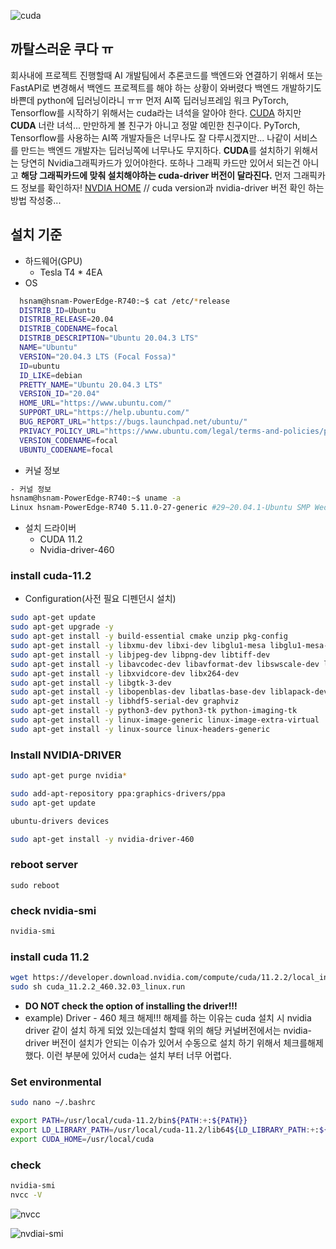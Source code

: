![cuda](https://images.velog.io/images/hong-brother/post/96406844-8165-41cd-bad2-f2cdd43e4454/%E1%84%89%E1%85%B3%E1%84%8F%E1%85%B3%E1%84%85%E1%85%B5%E1%86%AB%E1%84%89%E1%85%A3%E1%86%BA%202022-01-06%20%E1%84%8B%E1%85%A9%E1%84%8C%E1%85%A5%E1%86%AB%2012.02.09.png)
## 까탈스러운 쿠다 ㅠ
회사내에 프로젝트 진행할때 AI 개발팀에서 추론코드를 백엔드와 연결하기 위해서 또는 FastAPI로 변경해서 백엔드 프로젝트를 해야 하는 상황이 와버렸다 백엔드 개발하기도 바쁜데 python에 딥러닝이라니 ㅠㅠ
먼저 AI쪽 딥러닝프레임 워크 PyTorch, Tensorflow를 시작하기 위해서는 cuda라는 녀석을 알아야 한다. [CUDA](https://ko.wikipedia.org/wiki/CUDA)
하지만 **CUDA** 너란 녀석... 만만하게 볼 친구가 아니고 정말 예민한 친구이다.
PyTorch, Tensorflow를 사용하는 AI쪽 개발자들은 너무나도 잘 다루시겠지만...
나같이 서비스를 만드는 백엔드 개발자는 딥러닝쪽에 너무나도 무지하다.
**CUDA**를 설치하기 위해서는 당연히 Nvidia그래픽카드가 있어야한다.
또하나 그래픽 카드만 있어서 되는건 아니고 **해당 그래픽카드에 맞춰 설치해야하는 cuda-driver 버전이 달라진다.**
먼저 그래픽카드 정보를 확인하자! [NVDIA HOME](https://developer.nvidia.com/cuda-gpus)
// cuda version과 nvidia-driver 버전 확인 하는 방법 작성중...

## 설치 기준
- 하드웨어(GPU)
	- Tesla T4 * 4EA
- OS
```bash
  hsnam@hsnam-PowerEdge-R740:~$ cat /etc/*release
  DISTRIB_ID=Ubuntu
  DISTRIB_RELEASE=20.04
  DISTRIB_CODENAME=focal
  DISTRIB_DESCRIPTION="Ubuntu 20.04.3 LTS"
  NAME="Ubuntu"
  VERSION="20.04.3 LTS (Focal Fossa)"
  ID=ubuntu
  ID_LIKE=debian
  PRETTY_NAME="Ubuntu 20.04.3 LTS"
  VERSION_ID="20.04"
  HOME_URL="https://www.ubuntu.com/"
  SUPPORT_URL="https://help.ubuntu.com/"
  BUG_REPORT_URL="https://bugs.launchpad.net/ubuntu/"
  PRIVACY_POLICY_URL="https://www.ubuntu.com/legal/terms-and-policies/privacy-policy"
  VERSION_CODENAME=focal
  UBUNTU_CODENAME=focal
```
- 커널 정보
```bash
- 커널 정보
hsnam@hsnam-PowerEdge-R740:~$ uname -a
Linux hsnam-PowerEdge-R740 5.11.0-27-generic #29~20.04.1-Ubuntu SMP Wed Aug 11 15:58:17 UTC 2021 x86_64 x86_64 x86_64 GNU/Linux
```
- 설치 드라이버
	- CUDA 11.2
	- Nvidia-driver-460

### install cuda-11.2

- Configuration(사전 필요 디펜던시 설치)

```bash
sudo apt-get update
sudo apt-get upgrade -y
sudo apt-get install -y build-essential cmake unzip pkg-config
sudo apt-get install -y libxmu-dev libxi-dev libglu1-mesa libglu1-mesa-dev
sudo apt-get install -y libjpeg-dev libpng-dev libtiff-dev
sudo apt-get install -y libavcodec-dev libavformat-dev libswscale-dev libv4l-dev
sudo apt-get install -y libxvidcore-dev libx264-dev
sudo apt-get install -y libgtk-3-dev
sudo apt-get install -y libopenblas-dev libatlas-base-dev liblapack-dev gfortran
sudo apt-get install -y libhdf5-serial-dev graphviz
sudo apt-get install -y python3-dev python3-tk python-imaging-tk
sudo apt-get install -y linux-image-generic linux-image-extra-virtual
sudo apt-get install -y linux-source linux-headers-generic
```

### Install NVIDIA-DRIVER

```bash
sudo apt-get purge nvidia*

sudo add-apt-repository ppa:graphics-drivers/ppa
sudo apt-get update

ubuntu-drivers devices

sudo apt-get install -y nvidia-driver-460
```

### reboot server
```/bash
sudo reboot
```

### check nvidia-smi
```bash
nvidia-smi
```

### install cuda 11.2

```bash
wget https://developer.download.nvidia.com/compute/cuda/11.2.2/local_installers/cuda_11.2.2_460.32.03_linux.run
sudo sh cuda_11.2.2_460.32.03_linux.run
```

- **DO NOT check the option of installing the driver!!!**
- example) Driver - 460 체크 해제!!! 
해제를 하는 이유는 cuda 설치 시 nvidia driver 같이 설치 하게 되었 있는데설치 할때 위의 해당 커널버전에서는 nvidia-driver 버전이 설치가 안되는 이슈가 있어서 수동으로 설치 하기 위해서 체크를해제 했다.
이런 부분에 있어서 cuda는 설치 부터 너무 어렵다.

### Set environmental

```bash
sudo nano ~/.bashrc

export PATH=/usr/local/cuda-11.2/bin${PATH:+:${PATH}}
export LD_LIBRARY_PATH=/usr/local/cuda-11.2/lib64${LD_LIBRARY_PATH:+:${LD_LIBRARY_PATH}}
export CUDA_HOME=/usr/local/cuda
```
### check

```bash
nvidia-smi
nvcc -V
```
![nvcc](https://images.velog.io/images/hong-brother/post/fb3a2492-dfd2-40e2-8fc7-7d80d9709b9e/%E1%84%89%E1%85%B3%E1%84%8F%E1%85%B3%E1%84%85%E1%85%B5%E1%86%AB%E1%84%89%E1%85%A3%E1%86%BA%202022-01-06%20%E1%84%8B%E1%85%A9%E1%84%8C%E1%85%A5%E1%86%AB%2012.05.45.png)

![nvdiai-smi](https://images.velog.io/images/hong-brother/post/54fca618-16d9-4b3b-81a0-30cd460bce5b/%E1%84%89%E1%85%B3%E1%84%8F%E1%85%B3%E1%84%85%E1%85%B5%E1%86%AB%E1%84%89%E1%85%A3%E1%86%BA%202022-01-06%20%E1%84%8B%E1%85%A9%E1%84%8C%E1%85%A5%E1%86%AB%2012.05.18.png)
